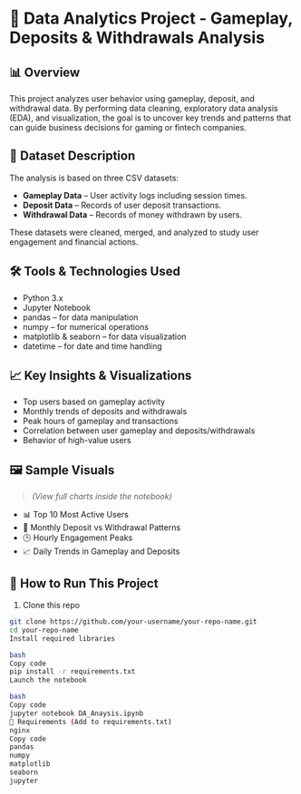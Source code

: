 # 🧠 Data Analytics Project - Gameplay, Deposits & Withdrawals Analysis

## 📊 Overview  
This project analyzes user behavior using gameplay, deposit, and withdrawal data. By performing data cleaning, exploratory data analysis (EDA), and visualization, the goal is to uncover key trends and patterns that can guide business decisions for gaming or fintech companies.

## 📂 Dataset Description  
The analysis is based on three CSV datasets:  
- **Gameplay Data** – User activity logs including session times.  
- **Deposit Data** – Records of user deposit transactions.  
- **Withdrawal Data** – Records of money withdrawn by users.

These datasets were cleaned, merged, and analyzed to study user engagement and financial actions.

## 🛠️ Tools & Technologies Used  
- Python 3.x  
- Jupyter Notebook  
- pandas – for data manipulation  
- numpy – for numerical operations  
- matplotlib & seaborn – for data visualization  
- datetime – for date and time handling

## 📈 Key Insights & Visualizations  
- Top users based on gameplay activity  
- Monthly trends of deposits and withdrawals  
- Peak hours of gameplay and transactions  
- Correlation between user gameplay and deposits/withdrawals  
- Behavior of high-value users

## 🖼️ Sample Visuals  
> *(View full charts inside the notebook)*  
- 📊 Top 10 Most Active Users  
- 💸 Monthly Deposit vs Withdrawal Patterns  
- 🕒 Hourly Engagement Peaks  
- 📈 Daily Trends in Gameplay and Deposits  

## 🚀 How to Run This Project  
1. Clone this repo  
```bash
git clone https://github.com/your-username/your-repo-name.git  
cd your-repo-name
Install required libraries

bash
Copy code
pip install -r requirements.txt
Launch the notebook

bash
Copy code
jupyter notebook DA_Anaysis.ipynb
📄 Requirements (Add to requirements.txt)
nginx
Copy code
pandas  
numpy  
matplotlib  
seaborn  
jupyter

